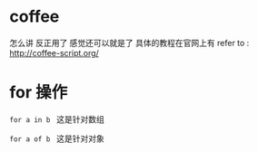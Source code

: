 # coffee
怎么讲 反正用了 感觉还可以就是了
具体的教程在官网上有
refer to : http://coffee-script.org/

# for 操作

  `for a in b `  这是针对数组
  
  `for a of b ` 这是针对对象
